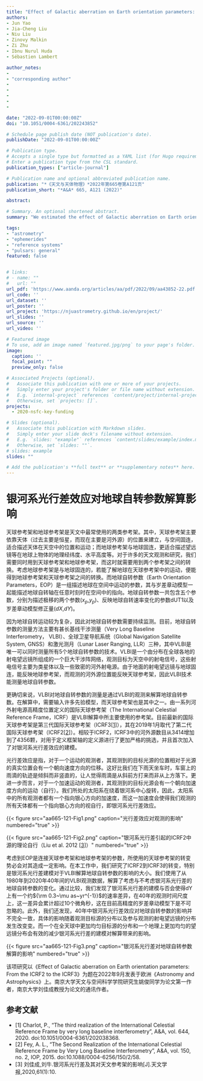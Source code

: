 ```yaml
---
title: "Effect of Galactic aberration on Earth orientation parameters: From the ICRF2 to the ICRF3"
authors:
- Jun Yao
- Jia-Cheng Liu
- Niu Liu
- Zinovy Malkin
- Zi Zhu
- Ibnu Nurul Huda
- Sébastien Lambert

author_notes:
- 
- "corresponding author"
- 
- 
- 
- 
- 

date: "2022-09-01T00:00:00Z"
doi: "10.1051/0004-6361/202243852"

# Schedule page publish date (NOT publication's date).
publishDate: "2022-09-01T00:00:00Z"

# Publication type.
# Accepts a single type but formatted as a YAML list (for Hugo requirements).
# Enter a publication type from the CSL standard.
publication_types: ["article-journal"]

# Publication name and optional abbreviated publication name.
publication: "*《天文与天体物理》*2022年第665卷第A121页"
publication_short: "*A&A* 665, A121 (2022)"

abstract: 

# Summary. An optional shortened abstract.
summary: "We estimated the effect of Galactic aberration on Earth orientation parameters based on geodetic/astrometric very long baseline interferometry data."

tags:
- "astrometry" 
- "ephemerides" 
- "reference systems" 
- "pulsars: general"
featured: false


# links:
# - name: ""
#   url: ""
url_pdf: 'https://www.aanda.org/articles/aa/pdf/2022/09/aa43852-22.pdf'
url_code: ''
url_dataset: ''
url_poster: ''
url_project: 'https://njuastrometry.github.io/en/project/'
url_slides: ''
url_source: ''
url_video: ''

# Featured image
# To use, add an image named `featured.jpg/png` to your page's folder. 
image:
  caption: ''
  focal_point: ""
  preview_only: false

# Associated Projects (optional).
#   Associate this publication with one or more of your projects.
#   Simply enter your project's folder or file name without extension.
#   E.g. `internal-project` references `content/project/internal-project/index.md`.
#   Otherwise, set `projects: []`.
projects: 
  - 2020-nsfc-key-funding

# Slides (optional).
#   Associate this publication with Markdown slides.
#   Simply enter your slide deck's filename without extension.
#   E.g. `slides: "example"` references `content/slides/example/index.md`.
#   Otherwise, set `slides: ""`.
# slides: example
slides: ""

# Add the publication's **full text** or **supplementary notes** here. You can use rich formatting such as including [code, math, and images](https://docs.hugoblox.com/content/writing-markdown-latex/).
---
```


<!-- {{% callout note %}}
Click the *Cite* button above to demo the feature to enable visitors to import publication metadata into their reference management software.
{{% /callout %}}

{{% callout note %}}
Create your slides in Markdown - click the *Slides* button to check out the example.
{{% /callout %}} -->

# 银河系光行差效应对地球自转参数解算影响

天球参考架和地球参考架是天文中最常使用的两类参考架。其中，天球参考架主要依靠天体（过去主要是恒星，而现在主要是河外源）的位置来建立，与空间固连，适合描述天体在天空中的位置和运动；而地球参考架与地球固连，更适合描述望远镜等在地球上物体的地理经纬度、水平高度等。对于许多的天文观测和研究，我们需要同时用到天球参考架和地球参考架，而这时就需要用到两个参考架之间的转换。考虑地球参考架是与地球固连的，若能了解地球在天球参考架中的运动，便能得到地球参考架和天球参考架之间的转换。而地球自转参数（Earth Orientation Parameters，EOP）是一组描述地球在空间中运动的参数，其与岁差章动模型一起能描述地球自转轴在任意时刻时在空间中的指向。地球自转参数一共包含五个参数，分别为描述极移的两个参数($x_p$,$y_p$)、反映地球自转速率变化的参数dUT1以及岁差章动模型修正量($dX$,$dY$)。

因为地球自转运动较为复杂，因此对地球自转参数需要持续监测。目前，地球自转参数的测量方法主要有甚长基线干涉测量（Very Long Baseline Interferometry， VLBI）、全球卫星导航系统（Global Navigation Satellite System, GNSS）和激光测月（Lunar Laser Ranging, LLR）三种，其中VLBI是唯一可以同时测量所有5个地球自转参数的技术。VLBI是一个由分布在全球各地的射电望远镜所组成的一个巨大干涉阵网络，观测目标为天空中的射电信号，这些射电信号主要为类星体以及一些致密的河外射电源。由于地面的射电望远镜与地球固连，能反映地球参考架，而观测的河外源位置能反映天球参考架，因此VLBI技术能测量地球自转参数。

更确切来说，VLBI对地球自转参数的测量是通过VLBI的观测来解算地球自转参数。在解算中，需要输入许多先验模型，而天球参考架也是其中之一。由一系列河外射电源高精度位置定义的国际天球参考架（The International Celestial Reference Frame，ICRF）是VLBI解算中所主要使用的参考架。目前最新的国际天球参考架是第三代国际天球参考架（ICRF3[[1](#Charlot2020)]），其在2019年1月取代了第二代国际天球参考架（ICRF2[[2](#Fey2015)]）。相较于ICRF2，ICRF3中的河外源数目从3414增加到了4356颗，对用于定义框架轴的定义源进行了更加严格的挑选，并且首次加入了对银河系光行差效应的建模。

光行差效应是指，对于一个运动的观测者，其观测到的目标光源的位置相对于光源的真实位置会有一个朝向速度方向的位移。这好比我们在下雨天坐车时，车窗上的雨滴的轨迹是倾斜而非竖直的，让人觉得雨滴是从斜前方打来而非从上方落下。更进一步而言，对于一个加速运动的观测者，其观测到的目标光源会有一个朝向加速度方向的运动（自行）。我们所处的太阳系在绕着银河系中心旋转，因此，太阳系中的所有观测者都有一个指向银心方向的加速度，而这一加速度会使得我们观测的所有天体都有一个指向银心方向的视自行，即银河系光行差效应。

{{< figure src="aa665-121-Fig1.png" caption="光行差效应对观测的影响" numbered="true" >}}

{{< figure src="aa665-121-Fig2.png" caption="银河系光行差引起的ICRF2中源的理论自行（Liu et al. 2012 [[3](#Liu2012)]）" numbered="true" >}}

考虑到EOP是连接天球参考架和地球参考架的参数，所使用的天球参考架的转变势必会对其造成一定影响。在本工作中，我们研究了ICRF2到ICRF3的转变，特别是银河系光行差建模对于VLBI解算地球自转参数的影响的大小。我们使用了从1980年到2020年40年间的VLBI观测数据，解算了考虑与不考虑银河系光行差的地球自转参数的变化。通过比较，我们发现了银河系光行差的建模与否会使得dY上有一个约${\rm 0.3~\mu as~yr^{-1}}$的速率差异，在40年的观测时间尺度上，这一差异会累计超过10个微角秒，这在目前高精度的岁差章动模型下是不可忽略的。此外，我们还发现，40年中银河系光行差效应对地球自转参数的影响并不完全一致，具体的影响随着观测目标源的分布以及参与观测的射电望远镜的分布发生改变变。而一个在全天球中更加均匀目标源的分布和一个地理上更加均匀的望远镜分布会有效的减少银河系光行差的建模对解算带来的影响。

{{< figure src="aa665-121-Fig3.png" caption="银河系光行差对地球自转参数解算的影响" numbered="true" >}}

该项研究以《Effect of Galactic aberration on Earth orientation parameters: From the ICRF2 to the ICRF3》为题在2022年9月发表于欧洲《Astronomy and Astrophysics》上。南京大学天文与空间科学学院研究生姚俊同学为论文第一作者，南京大学刘佳成教授为论文的通讯作者。

## 参考文献

- <span id="Charlot2020">[1] Charlot, P., “The third realization of the International Celestial Reference Frame by very long baseline interferometry”, A&A, vol. 644, 2020. doi:10.1051/0004-6361/202038368.
- <span id="Fey2015">[2] Fey, A. L., “The Second Realization of the International Celestial Reference Frame by Very Long Baseline Interferometry”, A&A, vol. 150, no. 2, IOP, 2015. doi:10.1088/0004-6256/150/2/58.
- <span id="Liu2012">[3] 刘佳成,刘牛.银河系光行差及其对天文参考架的影响[J].天文学报,2020,61(1):10.

